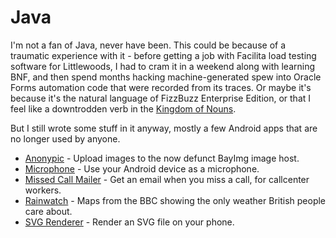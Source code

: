 # Java

I'm not a fan of Java, never have been. This could be because of a traumatic
experience with it - before getting a job with Facilita load testing software
for Littlewoods, I had to cram it in a weekend along with learning BNF, and
then spend months hacking machine-generated spew into Oracle Forms automation
code that were recorded from its traces. Or maybe it's because it's the natural
language of FizzBuzz Enterprise Edition, or that I feel like a downtrodden verb
in the
[Kingdom of Nouns](https://steve-yegge.blogspot.com/2006/03/execution-in-kingdom-of-nouns.html).

But I still wrote some stuff in it anyway, mostly a few Android apps that are
no longer used by anyone.

* [Anonypic](anonypic) -
  Upload images to the now defunct BayImg image host.
* [Microphone](microphone) -
  Use your Android device as a microphone.
* [Missed Call Mailer](missed-call-mailer) -
  Get an email when you miss a call, for callcenter workers.
* [Rainwatch](rainwatch) -
  Maps from the BBC showing the only weather British people care about.
* [SVG Renderer](svg-renderer) -
  Render an SVG file on your phone.
